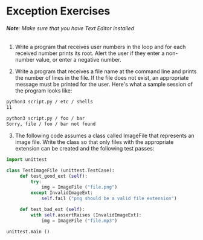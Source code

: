 # Exception Exercises

###### **Note**: Make sure that you have Text Editor installed


1. Write a program that receives user numbers in the loop and for each received number prints its root. Alert the user if they enter a non-number value, or enter a negative number.

2. Write a program that receives a file name at the command line and prints the number of lines in the file. If the file does not exist, an appropriate message must be printed for the user. Here's what a sample session of the program looks like:

```bash
python3 script.py / etc / shells
11

python3 script.py / foo / bar
Sorry, file / foo / bar not found
```
3. The following code assumes a class called ImageFile that represents an image file. Write the class so that only files with the appropriate extension can be created and the following test passes:

```py
import unittest

class TestImageFile (unittest.TestCase):
     def test_good_ext (self):
         try:
             img = ImageFile ("file.png")
         except InvalidImageExt:
             self.fail ("png should be a valid file extension")

     def test_bad_ext (self):
         with self.assertRaises (InvalidImageExt):
             img = ImageFile ("file.mp3")

unittest.main ()
```